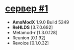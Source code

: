 # <a href="https://cscontrol.ru/load/server/12018/5108-rehlds-clear-server.html">сервер #1</a>

<ul>
  <li><b title="Мод позволяет ставить плагины amx">AmxModX</b> 1.9.0 Build 5249</li>
  <li><b title="ReHLDS - это серверный движок полученный путём реверс-инжиниринга оригинального HLDS">ReHLDS</b> [3.7.0.692]</li>
  <li>Metamod-r [1.3.0.128]</li>
  <li>Reunion [0.1.92]</li>
  <li>Revoice [0.1.0.32]</li>
</ul>
  




